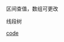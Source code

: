 区间查值，数组可更改

线段树

[code](https://github.com/flyfire/LeetCodeSolutions/blob/master/src/main/java/com/solarexsoft/leetcode/editor/cn/L307RangeSumQueryMutable.java)
